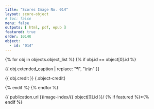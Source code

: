 ```yaml
---
title: "Scores Image No. 014"
layout: score-object
# toc: false
menu: false
outputs: [ html, pdf, epub ]
featured: true
order: 10140
object:
  - id: "014"
---
```


{% for obj in objects.object_list %}
{% if obj.id == object[0].id %}

{{ obj.extended_caption | replace: "¶", "\n\n" }}

{{ obj.credit }} {.object-credit}

{% endif %}
{% endfor %}

<div class="object-credit object-url is-print-only">

{{ publication.url }}image-index/{{ object[0].id }}/ {% if featured %}*{% endif %}

</div>

